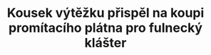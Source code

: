 ---
id: b7bca42d-cbcf-463c-8735-0974267ed5e1
title: "Kousek výtěžku přispěl na koupi promítacího plátna pro fulnecký klášter"
price: 24974
year: 2017
description: "Koupě promítacího plátna"
kouskovani: true
locationName: undefined
position:
  lng: 17.9034647658632
  lat: 49.71549613172129
---